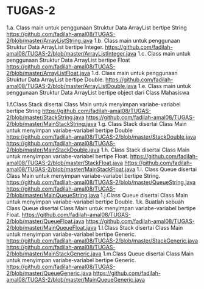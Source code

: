 # TUGAS-2
1.a. Class main untuk penggunaan Struktur Data ArrayList bertipe String
https://github.com/fadilah-amal08/TUGAS-2/blob/master/ArrayListString.java
1.b. Class main untuk penggunaan Struktur Data ArrayList bertipe Integer.
https://github.com/fadilah-amal08/TUGAS-2/blob/master/ArrayListInteger.java
1.c. Class main untuk penggunaan Struktur Data ArrayList bertipe Float
https://github.com/fadilah-amal08/TUGAS-2/blob/master/ArrayListFloat.java
1.d. Class main untuk penggunaan Struktur Data ArrayList bertipe Double.
https://github.com/fadilah-amal08/TUGAS-2/blob/master/ArrayListDouble.java
1.e. Class main untuk penggunaan Struktur Data ArrayList bertipe object dari Class Mahasiswa 

1.f.Class Stack disertai Class Main untuk menyimpan variabe-variabel bertipe String
https://github.com/fadilah-amal08/TUGAS-2/blob/master/StackString.java
https://github.com/fadilah-amal08/TUGAS-2/blob/master/MainStackString.java
1.g. Class Stack disertai Class Main untuk menyimpan variabe-variabel bertipe Double
https://github.com/fadilah-amal08/TUGAS-2/blob/master/StackDouble.java
https://github.com/fadilah-amal08/TUGAS-2/blob/master/MainStackDouble.java
1.h.  Class Stack disertai Class Main untuk menyimpan variabe-variabel bertipe Float.
https://github.com/fadilah-amal08/TUGAS-2/blob/master/StackFloat.java
https://github.com/fadilah-amal08/TUGAS-2/blob/master/MainStackFloat.java
1.i.  Class Queue disertai Class Main untuk menyimpan variabe-variabel bertipe String.
https://github.com/fadilah-amal08/TUGAS-2/blob/master/QueueString.java
https://github.com/fadilah-amal08/TUGAS-2/blob/master/MainQueueString.java
1.j.Class Queue disertai Class Main untuk menyimpan variabe-variabel bertipe Double.
1.k. Buatlah sebuah Class Queue disertai Class Main untuk menyimpan variabe-variabel bertipe Float.
https://github.com/fadilah-amal08/TUGAS-2/blob/master/QueueFloat.java
https://github.com/fadilah-amal08/TUGAS-2/blob/master/MainQueueFloat.java
1.l.Class Stack disertai Class Main untuk menyimpan variabe-variabel bertipe Generic.
https://github.com/fadilah-amal08/TUGAS-2/blob/master/StackGeneric.java
https://github.com/fadilah-amal08/TUGAS-2/blob/master/MainStackGeneric.java
1.m.Class Queue disertai Class Main untuk menyimpan variabe-variabel bertipe Generic.
https://github.com/fadilah-amal08/TUGAS-2/blob/master/QueueGeneric.java
https://github.com/fadilah-amal08/TUGAS-2/blob/master/MainQueueGeneric.java


